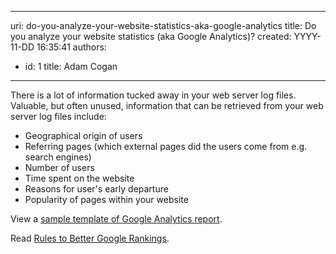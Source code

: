 

---
uri: do-you-analyze-your-website-statistics-aka-google-analytics
title: Do you analyze your website statistics (aka Google Analytics)?
created: YYYY-11-DD 16:35:41
authors:
  - id: 1
    title: Adam Cogan
---




<span class='intro'> There is a lot of information tucked away in your web server log files. Valuable, but often unused, information that can be retrieved from your web server log files include&#58;​<br> </span>

<ul><li>​​Geographical origin of users<br></li><li>Referring pages (which external pages did the users come from e.g. search engines)</li><li>Number of users</li><li>Time spent on the website</li><li>Reasons for user's early departure</li><li>Popularity of pages within your website<br></li></ul><p>View a&#160;<a href="https&#58;//www.ssw.com.au/ssw/Standards/templates/sswgooglereporttemplate.aspx">sample template of Google Analytics report</a>.<br></p><p>Read&#160;<a href="https&#58;//www.ssw.com.au/SSW/Standards/Rules/RulesToBetterGoogleRankings.aspxhttps&#58;//rules.ssw.com.au/rules-to-better-google-rankings">Rules to Better Google Rankings</a>​.​<br></p>



